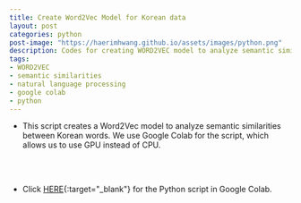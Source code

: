 ```yaml
---
title: Create Word2Vec Model for Korean data
layout: post
categories: python
post-image: "https://haerimhwang.github.io/assets/images/python.png"
description: Codes for creating WORD2VEC model to analyze semantic similarities between Korean words
tags:
- WORD2VEC 
- semantic similarities
- natural language processing
- google colab
- python
---
```


* This script creates a Word2Vec model to analyze semantic similarities between Korean words. We use Google Colab for the script, which allows us to use GPU instead of CPU.  
<br>
<br>

* Click [HERE](https://colab.research.google.com/drive/1eRXr3Y5ILYKqfNuouozNHVSceoCn5164?usp=sharing){:target="_blank"} for the Python script in Google Colab.
<br>
<br>

    
